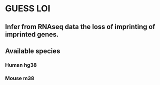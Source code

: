 # GUESS LOI

## Infer from RNAseq data the loss of imprinting of imprinted genes.

## Available species

### Human hg38
### Mouse m38


